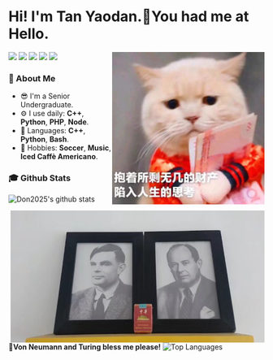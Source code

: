 # Hi! I'm Tan Yaodan.👋You had me at Hello.
<a target="_blank" href="https://tanyaodan.com/aboutme"><img align="right" src="cat.jpg" height="300" width="300"/></a>
[![](https://img.shields.io/badge/-Blog-2196f3?style=flat-square&logo=blogger&logoColor=white&link=https://tanyaodan.com)](https://tanyaodan.com)
[![](https://img.shields.io/badge/-Github-333?style=flat-square&logo=github&logoColor=white&link=https://github.com/Don2025)](https://github.com/Don2025)
[![](https://img.shields.io/badge/-Mail-c14438?style=flat-square&logo=Gmail&logoColor=white&link=mailto:tanyaodan@qq.com)](mailto:tanyaodan@qq.com)
[![](https://img.shields.io/badge/-Steam-00587a?style=flat-square&logo=Steam&logoColor=white&link=https://steamcommunity.com/id/17773572025)](https://steamcommunity.com/id/17773572025)
[![](https://img.shields.io/badge/-CSDN-ff0000?style=flat-square&logo=blogger&logoColor=white&link=https://tanyaodan.blog.csdn.net)](https://tanyaodan.blog.csdn.net)

### 🧑 About Me
- 😎 I'm a Senior Undergraduate.
- ⚙️ I use daily: **C++**, **Python**, **PHP**, **Node**.
- 💬 Languages: **C++**, **Python**, **Bash**.
- 💜 Hobbies: **Soccer**, **Music**, **Iced Caffè Americano**.

### 🎓 Github Stats
![Don2025's github stats](https://github-readme-stats.vercel.app/api/?username=Don2025&show_icons=true&hide_title=true&theme=radical)

<a target="_blank" href="https://tanyaodan.com"><img align="right" src="6.jpg" height="260" width="500" /></a>
🙏**Von Neumann and Turing bless me please!**
![Top Languages](https://github-readme-stats.vercel.app/api/top-langs/?username=Don2025&langs_count=5)
